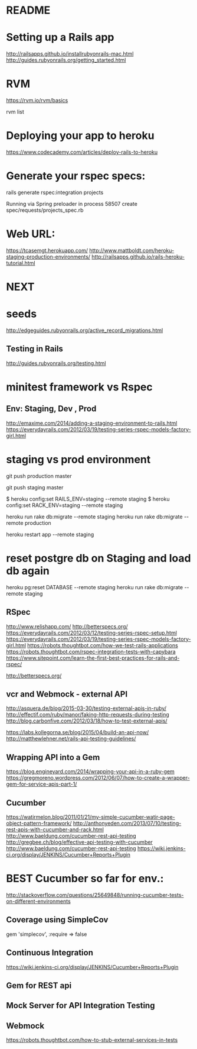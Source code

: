 # README

# Setting up a Rails app
http://railsapps.github.io/installrubyonrails-mac.html
http://guides.rubyonrails.org/getting_started.html

# RVM
https://rvm.io/rvm/basics

rvm list


# Deploying your app to heroku
https://www.codecademy.com/articles/deploy-rails-to-heroku

# Generate your rspec specs:
rails generate rspec:integration projects

Running via Spring preloader in process 58507
      create  spec/requests/projects_spec.rb



#  Web URL:

https://tcasemgt.herokuapp.com/
http://www.mattboldt.com/heroku-staging-production-environments/
http://railsapps.github.io/rails-heroku-tutorial.html

# NEXT
# seeds
http://edgeguides.rubyonrails.org/active_record_migrations.html

## Testing in Rails
http://guides.rubyonrails.org/testing.html

# minitest framework vs Rspec


## Env: Staging, Dev , Prod
http://emaxime.com/2014/adding-a-staging-environment-to-rails.html
https://everydayrails.com/2012/03/19/testing-series-rspec-models-factory-girl.html


# staging vs prod environment

git push production master

git push staging master

$ heroku config:set RAILS_ENV=staging --remote staging
$ heroku config:set RACK_ENV=staging --remote staging

heroku run rake db:migrate --remote staging
heroku run rake db:migrate --remote production

heroku restart app --remote staging

# reset postgre db on Staging and load db again
heroku pg:reset DATABASE --remote staging
heroku run rake db:migrate --remote staging


## RSpec
http://www.relishapp.com/
http://betterspecs.org/
https://everydayrails.com/2012/03/12/testing-series-rspec-setup.html
https://everydayrails.com/2012/03/19/testing-series-rspec-models-factory-girl.html
https://robots.thoughtbot.com/how-we-test-rails-applications
https://robots.thoughtbot.com/rspec-integration-tests-with-capybara
https://www.sitepoint.com/learn-the-first-best-practices-for-rails-and-rspec/

http://betterspecs.org/

## vcr and Webmock - external API
http://asquera.de/blog/2015-03-30/testing-external-apis-in-ruby/
http://effectif.com/ruby/manor/faking-http-requests-during-testing
http://blog.carbonfive.com/2012/03/18/how-to-test-external-apis/

https://labs.kollegorna.se/blog/2015/04/build-an-api-now/
http://matthewlehner.net/rails-api-testing-guidelines/


## Wrapping API into a Gem
https://blog.engineyard.com/2014/wrapping-your-api-in-a-ruby-gem
https://gregmoreno.wordpress.com/2012/06/07/how-to-create-a-wrapper-gem-for-service-apis-part-1/


## Cucumber
https://watirmelon.blog/2011/01/21/my-simple-cucumber-watir-page-object-pattern-framework/
http://anthonyeden.com/2013/07/10/testing-rest-apis-with-cucumber-and-rack.html
http://www.baeldung.com/cucumber-rest-api-testing
http://gregbee.ch/blog/effective-api-testing-with-cucumber
http://www.baeldung.com/cucumber-rest-api-testing
https://wiki.jenkins-ci.org/display/JENKINS/Cucumber+Reports+Plugin



# BEST Cucumber so far for env.:
http://stackoverflow.com/questions/25649848/running-cucumber-tests-on-different-environments


## Coverage using SimpleCov
gem 'simplecov', :require => false


## Continuous Integration
https://wiki.jenkins-ci.org/display/JENKINS/Cucumber+Reports+Plugin

## Gem for REST api
## Mock Server for API Integration Testing
## Webmock
https://robots.thoughtbot.com/how-to-stub-external-services-in-tests
